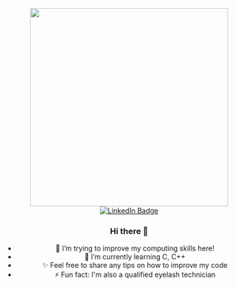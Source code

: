 <div id="header" align="center">
  <img src="https://media.giphy.com/media/uf6otmhss727cEcHn5/giphy.gif" width="400"/>
  
  <div id="badges">
  <a href="https://www.linkedin.com/in/serenapark0">
  <img src="https://img.shields.io/badge/LinkedIn-blue?style=for-the-badge&logo=linkedin&logoColor=white" alt="LinkedIn Badge"/>
  </a>    
</div>



<div id="body" align="center">

### Hi there 👋



<ul>
<li> 👀 I’m trying to improve my computing skills here! </li>
<li> 🌱 I’m currently learning C, C++ </li>
<li> ✨ Feel free to share any tips on how to improve my code </li>
<li> ⚡ Fun fact: I'm also a qualified eyelash technician </li>
</ul>

</div>
